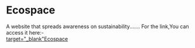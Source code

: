 # Ecospace
A website that spreads awareness on sustainability.......
For the link,You can access it here:- <br>
<a href="https://praneet1503.github.io/Ecospace/"> target="_blank"Ecospace</a>
